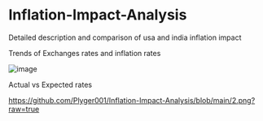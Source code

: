 # Inflation-Impact-Analysis
Detailed description and comparison of usa and india inflation impact

Trends of Exchanges rates and inflation rates 

![image](https://github.com/user-attachments/assets/e903254a-25af-4745-bd10-05ca2d20acff)




Actual vs Expected rates

https://github.com/Plyger001/Inflation-Impact-Analysis/blob/main/2.png?raw=true
